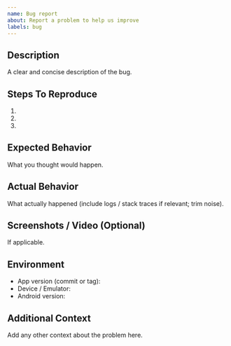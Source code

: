 ```yaml
---
name: Bug report
about: Report a problem to help us improve
labels: bug
---
```


## Description
A clear and concise description of the bug.

## Steps To Reproduce
1. 
2. 
3. 

## Expected Behavior
What you thought would happen.

## Actual Behavior
What actually happened (include logs / stack traces if relevant; trim noise).

## Screenshots / Video (Optional)
If applicable.

## Environment
- App version (commit or tag):
- Device / Emulator:
- Android version:

## Additional Context
Add any other context about the problem here.
